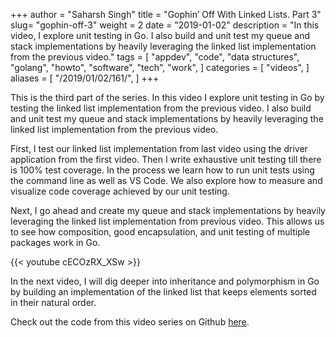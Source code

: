 +++
author = "Saharsh Singh"
title = "Gophin’ Off With Linked Lists. Part 3"
slug= "gophin-off-3"
weight = 2
date = "2019-01-02"
description = "In this video, I explore unit testing in Go. I also build and unit test my queue and stack implementations by heavily leveraging the linked list implementation from the previous video."
tags = [
    "appdev",
    "code",
    "data structures",
    "golang",
    "howto",
    "software",
    "tech",
    "work",
]
categories = [
    "videos",
]
aliases = [
    "/2019/01/02/161/",
]
+++

This is the third part of the series. In this video I explore unit testing in Go by testing the linked list implementation from the previous video. I also build and unit test my queue and stack implementations by heavily leveraging the linked list implementation from the previous video.

<!--more-->

First, I test our linked list implementation from last video using the driver application from the first video. Then I write exhaustive unit testing till there is 100% test coverage. In the process we learn how to run unit tests using the command line as well as VS Code. We also explore how to measure and visualize code coverage achieved by our unit testing.

Next, I go ahead and create my queue and stack implementations by heavily leveraging the linked list implementation from previous video. This allows us to see how composition, good encapsulation, and unit testing of multiple packages work in Go.

{{< youtube cECOzRX_XSw >}}

In the next video, I will dig deeper into inheritance and polymorphism in Go by building an implementation of the linked list that keeps elements sorted in their natural order.

Check out the code from this video series on Github [here](https://github.com/saharsh-samples/gophinoff).